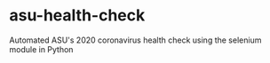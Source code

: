 # asu-health-check
Automated ASU's 2020 coronavirus health check using the selenium module in Python 
